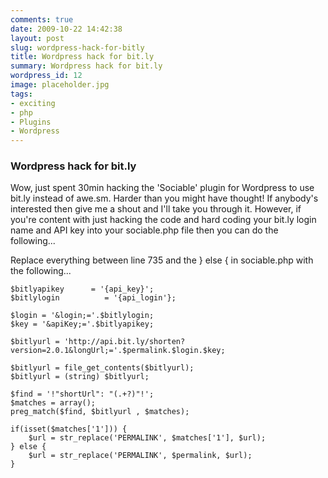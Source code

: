 ```yaml
---
comments: true
date: 2009-10-22 14:42:38
layout: post
slug: wordpress-hack-for-bitly
title: Wordpress hack for bit.ly
summary: Wordpress hack for bit.ly
wordpress_id: 12
image: placeholder.jpg
tags:
- exciting
- php
- Plugins
- Wordpress
---
```


### Wordpress hack for bit.ly

Wow, just spent 30min hacking the 'Sociable' plugin for Wordpress to use bit.ly instead of awe.sm. Harder than you might have thought! If anybody's interested then give me a shout and I'll take you through it. However, if you're content with just hacking the code and hard coding your bit.ly login name and API key into your sociable.php file then you can do the following...

Replace everything between line 735 and the } else { in sociable.php with the following...

    $bitlyapikey      = '{api_key}';
    $bitlylogin          = '{api_login'};

    $login = '&login;='.$bitlylogin;
    $key = '&apiKey;='.$bitlyapikey;

    $bitlyurl = 'http://api.bit.ly/shorten?version=2.0.1&longUrl;='.$permalink.$login.$key;

    $bitlyurl = file_get_contents($bitlyurl);
    $bitlyurl = (string) $bitlyurl;

    $find = '!"shortUrl": "(.+?)"!';
    $matches = array();
    preg_match($find, $bitlyurl , $matches);

    if(isset($matches['1'])) {
        $url = str_replace('PERMALINK', $matches['1'], $url);
    } else {
        $url = str_replace('PERMALINK', $permalink, $url);
    }
